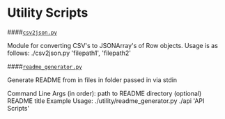 Utility Scripts
===

####[`csv2json.py`](./csv2json.py)

Module for converting CSV's to JSONArray's of Row objects.
Usage is as follows:
./csv2json.py 'filepath1', 'filepath2'


####[`readme_generator.py`](./readme_generator.py)

Generate README from in files in folder passed in via stdin

Command Line Args (in order):
    path to README directory
    (optional) README title
Example Usage:
./utility/readme_generator.py ./api 'API Scripts'
